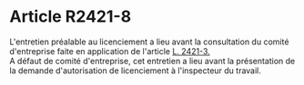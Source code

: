 # Article R2421-8

  
L'entretien préalable au licenciement a lieu avant la consultation du comité d'entreprise faite en application de l'article [L. 2421-3.][1]   
A défaut de comité d'entreprise, cet entretien a lieu avant la présentation de la demande d'autorisation de licenciement à l'inspecteur du travail.

 [1]: /affichCodeArticle.do?cidTexte=LEGITEXT000006072050&idArticle=LEGIARTI000006902345&dateTexte=&categorieLien=cid